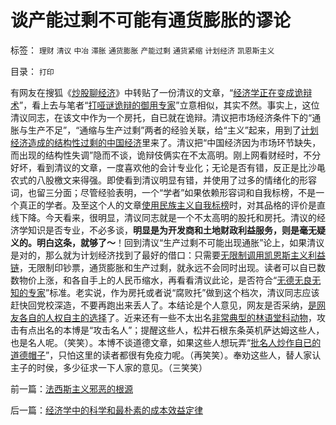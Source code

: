 # 谈产能过剩不可能有通货膨胀的谬论

标签： `理财` `清议` `中冶` `滞胀` `通货膨胀` `产能过剩` `通货紧缩` `计划经济` `凯恩斯主义` 

目录： `打印`

有网友在搜狐《[炒股聊经济](http://sanstock.q.sohu.com/)》中转贴了一份清议的文章，“[经济学正在变成诡辩术](http://q.sohu.com/forum/6/topic/46480205)”，看上去与笔者“[打哑谜诡辩的御用专家](../../../2009/5/5/假装无私！专业化打哑迷诡辩的中国式专家.md)”立意相似，其实不然。事实上，这位清议同志，在该文中作为一个房托，自已就在诡辩。清议把市场经济条件下的“通胀与生产不足”，“通缩与生产过剩”两者的经验关联，给“主义”起来，用到了[计划经济造成的结构性过剩的中国经济](../../../2009/8/14/计划经济的致命之处.md)里来了。清议把“中国经济因为市场环节缺失，而出现的结构性失调”隐而不谈，诡辩伎俩实在不太高明。刚上网看财经时，不分好坏，看到清议的文章，一度喜欢他的会计专业化；无论是否有错，反正是比沙黾农式的八股檄文来得强。即使看到清议明显有错，并使用了过多的情绪化的形容词，也留三分面；尽管经验表明，一个“学者”如果依赖形容词和自我标榜，不是一个真正的学者。及至这个人的文章[使用民族主义自我标榜](../../../2009/9/28/示形于外实侵于内的爱国道德明星.md)时，对其品格的评价是直线下降。今天看来，很明显，清议同志就是一个不太高明的股托和房托。清议的经济学知识是否专业，不必多谈，**明显是为开发商和土地财政利益服务，则是毫无疑义的。明白这条，就够了～**！回到清议“生产过剩不可能出现通胀”论上，如果清议是对的，那么就为计划经济找到了最好的借口：只需要[无限制调用凯恩斯主义利益链](../../../2009/4/22/费雪教条之通货紧缩有害论背后的资产利益链.md)，无限制印钞票，通货膨胀和生产过剩，就永远不会同时出现。读者可以自已数数物价上涨，和各自手上的人民币缩水，再看看清议此论，是否符合“[无德无良无知的专家](../../../2008/10/20/欣赏专家们之无知，无耻，与无良.md)”标准。老实说，作为房托或者说“腐败托”做到这个档次，清议同志应该赶快回党校深造，不要再跑出来丢人了。本结论是个人意见，网友是否采纳，[是网友各自的人权自主的选择](../../../2009/12/4/科学的真理标准和绝对的“真理标准”.md)了。近来还有一些不太出名[非常典型的林语堂科动物](../../../2009/2/2/实例解剖极左的人格认知误区.md)，攻击有点出名的本博是“攻击名人”；提醒这些人，松井石根东条英机萨达姆这些人，也是名人呢。（笑笑）。本博不谈道德文章，如果这些人想玩弄“[批名人炒作自已的道德帽子](http://darthvad.blog.sohu.com/133552226.html)”，只怕这里的读者都很有免疫力呢。（再笑笑）。奉劝这些人，替人家认主子的时侯，多少征求一下人家的意见。（三笑笑）

前一篇：[法西斯主义邪恶的根源](../../../2009/12/7/法西斯主义邪恶的根源.md)

后一篇：[经济学中的科学和最朴素的成本效益定律](../../../2009/12/7/经济学中的科学和最朴素的成本效益定律.md)